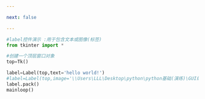 ```yaml
---

next: false

---
```




<BlogInfo id="416" title="1.label控件的使用" author="白日梦想猿" pv=0 read_times=0 pre_cost_time="0分11秒" category="GUI编程" tag_list="['GUI编程']" create_time="2020.06.21 15:17:34" update_time="2020.06.21 15:45:05" />

```python
#label控件演示 :用于包含文本或图像(标签)
from tkinter import *

#创建一个顶层窗口对象
top=Tk()

label=Label(top,text='hello world!')
#label=Label(top,image='\\Users\LLL\Desktop\python\python基础(演练)\GUI编程\taylor_swift.jpg')
label.pack()
mainloop()


```



<ActionBox />
